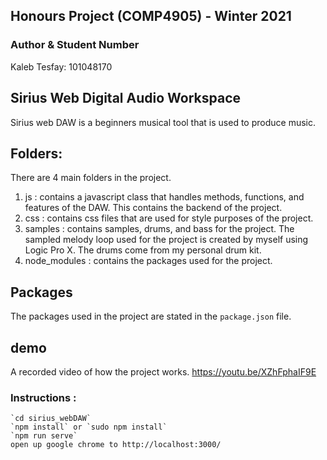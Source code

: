 ## Honours Project (COMP4905) - Winter 2021 

### Author & Student Number
Kaleb Tesfay: 101048170

## Sirius Web Digital Audio Workspace
Sirius web DAW is a beginners musical tool that is used to produce music.

## Folders:
There are 4 main folders in the project.

1) js           : contains a javascript class that handles methods, functions, and features of the DAW. 
                This contains the backend of the project.
2) css          : contains css files that are used for style purposes of the project.
3) samples      : contains samples, drums, and bass for the project. The sampled melody loop used for 
                the project is created by myself using Logic Pro X. The drums come from my personal drum kit.
4) node_modules : contains the packages used for the project.


## Packages
The packages used in the project are stated in the `package.json` file.

## demo
A recorded video of how the project works.
https://youtu.be/XZhFphaIF9E

### Instructions :
    `cd sirius_webDAW`
    `npm install` or `sudo npm install`
    `npm run serve`
    open up google chrome to http://localhost:3000/